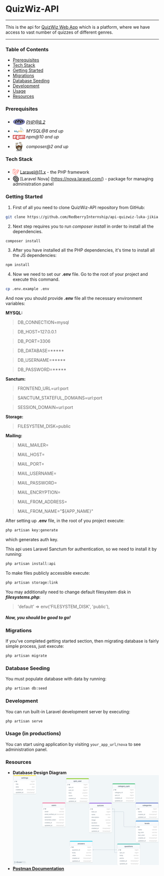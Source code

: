 # QuizWiz-API

---

This is the api for [QuizWiz Web App](https://github.com/RedberryInternship/front-quizwiz-luka-jikia.git) which is a platform, where we have access to vast number of quizzes of different genres.

---

### Table of Contents

* [Prerequisites](#prerequisites)
* [Tech Stack](#tech-stack)
* [Getting Started](#getting-started)
* [Migrations](#migrations)
* [Database Seeding](#database-seeding)
* [Development](#development)
* [Usage](#usage)
* [Resources](#resources)

### Prerequisites

* <img src="readme/assets/php.svg" width="40" style="position: relative; top: 5px" /> *PHP@8.2*
* <img src="readme/assets/mysql.png" width="40" style="position: relative; top: 5px" /> *MYSQL@8 and up*
* <img src="readme/assets/npm.png" width="40" style="position: relative; top: 5px" /> *npm@10 and up*
* <img src="readme/assets/composer.png" width="40" style="position: relative; top: 10px" /> *composer@2 and up*

### Tech Stack

* <img src="readme/assets/laravel.png" width="20" style="position: relative; top: 5px" /> [Laravel@11.x](https://laravel.com/docs/11.x) - the PHP framework
* <img src="readme/assets/laravel-nova.svg" width="20" style="position: relative; top: 5px" /> [Laravel Nova] (https://nova.laravel.com/) - package for managing administration panel

### Getting Started

1. First of all you need to clone QuizWiz-API repository from GitHub:

```sh
git clone https://github.com/RedberryInternship/api-quizwiz-luka-jikia.git
```

2. Next step requires you to run *composer install* in order to install all the dependencies.

```sh
composer install
```

3. After you have installed all the PHP dependencies, it's time to install all the JS dependencies:

```sh
npm install
```

4. Now we need to set our **.env** file. Go to the root of your project and execute this command.

```sh
cp .env.example .env
```

And now you should provide **.env** file all the necessary environment variables:

**MYSQL:**
> DB_CONNECTION=mysql

> DB_HOST=127.0.0.1

> DB_PORT=3306

> DB_DATABASE=*****

> DB_USERNAME=*****

> DB_PASSWORD=*****

**Sanctum:**
> FRONTEND_URL=url:port

> SANCTUM_STATEFUL_DOMAINS=url:port

> SESSION_DOMAIN=url:port

**Storage:**
> FILESYSTEM_DISK=public


**Mailing:**
> MAIL_MAILER=

> MAIL_HOST=

> MAIL_PORT=

> MAIL_USERNAME=

> MAIL_PASSWORD=

> MAIL_ENCRYPTION=

> MAIL_FROM_ADDRESS=

> MAIL_FROM_NAME="${APP_NAME}"

After setting up **.env** file, in the root of you project execute:

```sh
php artisan key:generate
```

which generates auth key.

This api uses Laravel Sanctum for authentication, so we need to install it by running:
```sh
php artisan install:api
```

To make files publicly accessible execute:

```sh
php artisan storage:link
```

You may additionally need to change default filesystem disk in ***filesystems.php***:
> 'default' => env('FILESYSTEM_DISK', 'public'),

##### Now, you should be good to go!

### Migrations

If you've completed getting started section, then migrating database is fairly simple process, just execute:

```sh
php artisan migrate
```

### Database Seeding

You must populate database with data by running:

```sh
php artisan db:seed
```

### Development

You can run built-in Laravel development server by executing:

```sh
php artisan serve
```

### Usage (in productions)

You can start using application by visiting `your_app_url/nova` to see administration panel.

### Resources

* **Database Design Diagram** <img src="readme/assets/drawSQL.png">
* **[Postman Documentation](https://documenter.getpostman.com/view/33083991/2sA3JDiRPH)**
